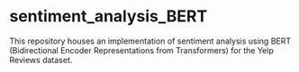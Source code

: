 # sentiment_analysis_BERT
This repository houses an implementation of sentiment analysis using BERT (Bidirectional Encoder Representations from Transformers) for the Yelp Reviews dataset.

